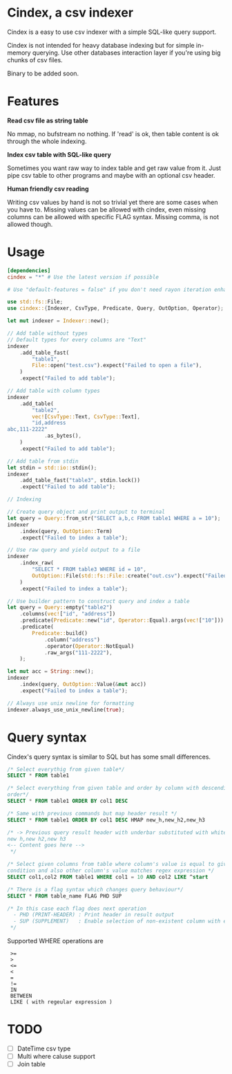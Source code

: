 # Cindex, a csv indexer

Cindex is a easy to use csv indexer with a simple SQL-like query support.

Cindex is not intended for heavy database indexing but for simple in-memory
querying. Use other databases interaction layer if you're using big chunks of
csv files.

Binary to be added soon.

# Features

**Read csv file as string table**

No mmap, no bufstream no nothing. If 'read' is ok, then table content is ok
through the whole indexing.

**Index csv table with SQL-like query**

Sometimes you want raw way to index table and get raw value from it. Just pipe
csv table to other programs and maybe with an optional csv header.

**Human friendly csv reading**

Writing csv values by hand is not so trivial yet there are some cases when you
have to. Missing values can be allowed with cindex, even missing columns can be
allowed with specific FLAG syntax. Missing comma, is not allowed though.

# Usage

```toml
[dependencies]
cindex = "*" # Use the latest version if possible

# Use "default-features = false" if you don't need rayon iteration enhancement.
```

```rust
use std::fs::File;
use cindex::{Indexer, CsvType, Predicate, Query, OutOption, Operator};

let mut indexer = Indexer::new();

// Add table without types
// Default types for every columns are "Text"
indexer
    .add_table_fast(
        "table1",
        File::open("test.csv").expect("Failed to open a file"),
    )
    .expect("Failed to add table");

// Add table with column types
indexer
    .add_table(
        "table2",
        vec![CsvType::Text, CsvType::Text],
        "id,address
abc,111-2222"
            .as_bytes(),
    )
    .expect("Failed to add table");

// Add table from stdin
let stdin = std::io::stdin();
indexer
    .add_table_fast("table3", stdin.lock())
    .expect("Failed to add table");

// Indexing

// Create query object and print output to terminal
let query = Query::from_str("SELECT a,b,c FROM table1 WHERE a = 10");
indexer
    .index(query, OutOption::Term)
    .expect("Failed to index a table");

// Use raw query and yield output to a file
indexer
    .index_raw(
        "SELECT * FROM table3 WHERE id = 10",
        OutOption::File(std::fs::File::create("out.csv").expect("Failed to create a file")),
    )
    .expect("Failed to index a table");

// Use builder pattern to construct query and index a table
let query = Query::empty("table2")
    .columns(vec!["id", "address"])
    .predicate(Predicate::new("id", Operator::Equal).args(vec!["10"]))
    .predicate(
        Predicate::build()
            .column("address")
            .operator(Operator::NotEqual)
            .raw_args("111-2222"),
    );

let mut acc = String::new();
indexer
    .index(query, OutOption::Value(&mut acc))
    .expect("Failed to index a table");

// Always use unix newline for formatting
indexer.always_use_unix_newline(true);
```
# Query syntax

Cindex's query syntax is similar to SQL but has some small differences.

```SQL
/* Select everythig from given table*/
SELECT * FROM table1

/* Select everything from given table and order by column with descending
order*/
SELECT * FROM table1 ORDER BY col1 DESC

/* Same with previous commands but map header result */
SELECT * FROM table1 ORDER BY col1 DESC HMAP new_h,new_h2,new_h3

/* -> Previous query result header with underbar substituted with whitespaces
new h,new h2,new h3
<-- Content goes here -->
 */

/* Select given columns from table where column's value is equal to given
condition and also other column's value matches regex expression */
SELECT col1,col2 FROM table1 WHERE col1 = 10 AND col2 LIKE ^start

/* There is a flag syntax which changes query behaviour*/
SELECT * FROM table_name FLAG PHD SUP

/* In this case each flag does next operation
  - PHD (PRINT-HEADER) : Print header in result output
  - SUP (SUPPLEMENT)   : Enable selection of non-existent column with empty values
 */
```

Supported WHERE operations are

```
 >= 
 >
 <=
 <
 =
 !=
 IN
 BETWEEN
 LIKE ( with regeular expression )
```

# TODO

* [ ] DateTime csv type
* [ ] Multi where caluse support
* [ ] Join table
